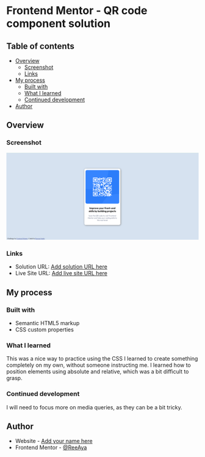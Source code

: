# Frontend Mentor - QR code component solution

## Table of contents

- [Overview](#overview)
  - [Screenshot](#screenshot)
  - [Links](#links)
- [My process](#my-process)
  - [Built with](#built-with)
  - [What I learned](#what-i-learned)
  - [Continued development](#continued-development)
- [Author](#author)

## Overview

### Screenshot

![](./Screenshot%202022-05-13%20093303.png)

### Links

- Solution URL: [Add solution URL here](https://your-solution-url.com)
- Live Site URL: [Add live site URL here](https://your-live-site-url.com)

## My process

### Built with

- Semantic HTML5 markup
- CSS custom properties

### What I learned

This was a nice way to practice using the CSS I learned to create something completely on my own, without someone instructing me. I learned how to position elements using absolute and relative, which was a bit difficult to grasp.

### Continued development

I will need to focus more on media queries, as they can be a bit tricky.

## Author

- Website - [Add your name here](https://www.your-site.com)
- Frontend Mentor - [@ReeAya](https://www.frontendmentor.io/profile/ReeAya)
